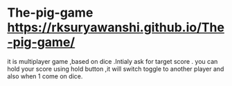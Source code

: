# The-pig-game https://rksuryawanshi.github.io/The-pig-game/
it is multiplayer game ,based on dice .Intialy ask for target score .
you can hold your score using hold button ,it will switch toggle to another player and also when 1 come on dice. 


